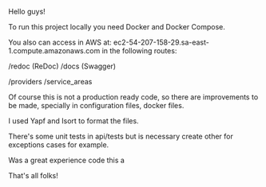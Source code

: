 Hello guys!


To run this project locally you need Docker and Docker Compose.


You also can access in AWS at: ec2-54-207-158-29.sa-east-1.compute.amazonaws.com in the following routes:

/redoc (ReDoc)
/docs (Swagger)

/providers
/service_areas

Of course this is not a production ready code, so there are improvements to be made, specially in configuration files, 
docker files.

I used Yapf and Isort to format the files.

There's some unit tests in api/tests but is necessary create other for exceptions cases for example.

Was a great experience code this a

That's all folks!